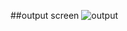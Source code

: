 ##output screen
![output](https://github.com/user-attachments/assets/428d0145-7229-40a3-9569-997cd9bec68a)
